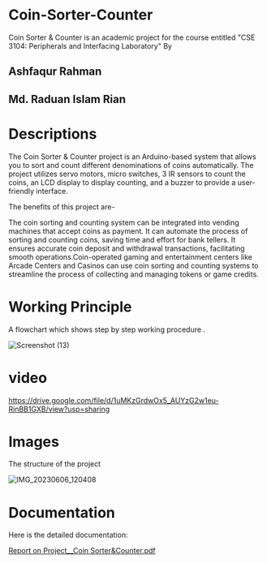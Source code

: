 # Coin-Sorter-Counter
Coin Sorter &amp; Counter is an academic project for the course entitled "CSE 3104: Peripherals and Interfacing Laboratory" By 
## Ashfaqur Rahman  
## Md. Raduan Islam Rian

# Descriptions
The Coin Sorter & Counter project is an Arduino-based system that allows you to sort and count different denominations of coins automatically. The project utilizes servo motors, micro switches,  3 IR sensors to count the coins, an LCD display to display counting, and a buzzer to provide a user-friendly interface.

The benefits of  this project are- 

The coin sorting and counting system  can be integrated into vending machines that accept coins as payment. It can automate the process of sorting and counting coins, saving time and effort for bank tellers. It ensures accurate coin deposit and withdrawal transactions, facilitating smooth operations.Coin-operated gaming and entertainment centers like Arcade Centers and Casinos can use coin sorting and counting systems to streamline the process of collecting and managing tokens or game credits.



# Working Principle

A flowchart which shows step by step working procedure .

![Screenshot (13)](https://github.com/ashfaq099/Coin-Sorter-Counter/assets/126937098/b56b01c1-c775-4395-81e3-b21d28f58f13)

# video


https://drive.google.com/file/d/1uMKzGrdwOx5_AUYzG2w1eu-RinBB1GXB/view?usp=sharing



# Images

The structure of the project 

![IMG_20230606_120408](https://github.com/ashfaq099/Coin-Sorter-Counter/assets/126937098/26f93ba9-260b-45f0-9b01-16e1223f3975)


# Documentation 


Here is the detailed documentation:

[Report on Project__Coin Sorter&Counter.pdf](https://github.com/ashfaq099/Coin-Sorter-Counter/files/11767125/Report.on.Project__Coin.Sorter.Counter.pdf)
